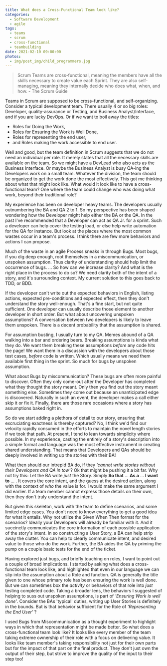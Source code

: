 ```yaml
---
title: What does a Cross-Functional Team look like?
categories:
  - Software Development
  - agile
tags:
  - teams
  - scrum
  - cross-functional
  - teambuilding
date: 2021-02-10 09:00:00
photos:
  - img/post_img/child_programmers.jpg
---
```


> Scrum Teams are cross-functional, meaning the members have all the skills necessary to create value each Sprint. They are also self-managing, meaning they internally decide who does what, when, and how. - The Scrum Guide

Teams in Scrum are supposed to be cross-functional, and self-organizing. Consider a typical development team. There usually 4 or so big roles: Developer, quality-assurance or Testing, and Business Analyst/Interface, and if you are lucky DevOps. Or if we want to boil away the titles:

- Roles for Doing the Work,
- Roles for Ensuring the Work is Well Done,
- Roles for representing the end user,
- and Roles making the work accessible to end user.

Well and good, but the team definition in Scrum suggests that we do not need an individual per role. It merely states that all the necessary skills are available on the team. So we might have a DevLead who also acts as the Business Interface. Or maybe the Business Analyst is busy QA-ing the Developers work on a small team. Whatever the division, the team should be organized to get the work done the most effectively. This got me thinking about what that might look like. What would it look like to have a cross-functional team? One where the team could change who was doing what work, beyond their traditional role?

My experience has been on developer heavy teams. The developers usually outnumbering the BA and QA 2 to 1. So my perspective has been shaped wondering how the Developer might help either the BA or the QA. In the past I've recommended that a Developer can act as QA Jr. for a sprint. Such a developer can help cover the testing load, or else help write automation for the QA for instance. But look at the places where the most common wastes occur in a team's process. I think there are few more behaviors and actions I can propose.

Much of the waste in an agile Process sneaks in through Bugs. Most bugs, if you dig deep enough, root themselves in a miscommunication, or unspoken assumption. Thus clarity of understanding should help limit the occurrence of bugs. ... So how can we increase clarity? And what is the right place in the process to do so? We need clarity both of the intent of a story, and it's surrounding context. My current solution to this goes back to TDD, or BDD.

If the developer can't write out the expected behaviors in English, listing actions, expected pre-conditions and expected effect, then they don't understand the story well-enough. That's a fine start, but not quite sufficient. One developer can usually describe those element to another developer in short order. But what about uncovering unspoken assumptions? A conversation between two developers is likely to leave them unspoken. There is a decent probability that the assumption is shared.

For assumption busting, I usually turn to my QA. Memes abound of a QA walking into a bar and ordering <null> beers. Breaking assumptions is kinda what they do. We want them breaking these assumptions _before_ any code hits the page! We want them in a discussion with the developers about those test cases, _before_ code is written. Which usually means we need them available first thing in the sprint. So much for bugs by unspoken assumption.

What about Bugs by miscommunication? These bugs are often more painful to discover. Often they only come-out after the Developer has completed what they thought the story meant. Only then you find out the story meant something else. Sometimes they come out because an unanticipated edge is discovered. Naturally in such an event, the developer makes a call either skip it or fix it. Finally, there are those rare occasions where a story has assumptions baked right in.

So do we start adding a plethora of detail to our story, ensuring that excruciating exactness is thereby captured? No, I think we'd find our velocity rapidly consumed in the efforts to maintain the novel length stories if we took that path. At present, I tend to lean towards simplicity where possible. In my experience, casting the entirely of a story's description into a simple format and language was the most effective instrument in creating shared understanding. That means that Developers and QAs should be deeply involved in writing up the stories with their BA!

What then should our intrepid BA do, if they _'cannot write stories without their Developers and QA in tow'_? Ok that might be pushing it a bit far. Why not try this: Let the BA write _just_ the Story. Simply **So that** ... **As a** ... **I want to** ... . It covers the core intent, and the guess at the desired action, along with the context of _who_ the value is for. I would make the same argument I did earlier. If a team member cannot express those details on their own, then they don't truly understand the intent.

But given this skeleton, work with the team to define scenarios, and some limited edge cases. You don't need to know everything to get a good idea for what it entails. Why not utilize the Given When Then format for the scenarios? Ideally your Developers will already be familiar with it. And it succinctly communicates the core information of each possible application of the story's intent. In so constructing a User Story, a BA can help strip away the clutter. You can help to clearly communicate intent, and desired value to those who do the work. Further, the BA aides the QA by priming the pump on a couple basic tests for the end of the ticket.

Having explored just bugs, and briefly touching on roles, I want to point out a couple of broad implications. I started by asking what does a cross-functional team look like, and highlighted that even in our language we can slip into the assumption about a Role and function. QA is generally the title given to one whose primary role has been ensuring the work is well done. But we can sometimes box the _activity_ or behaviors of that role into _just_ testing completed code. Taking a broader lens, the behaviors I suggested of helping to suss out unspoken assumptions, is part of _'Ensuring Work is well done'_. Consider the BAs 'typical' duties, writing up User Stories is definitely in the bounds. But is that behavior sufficient for the Role of _'Representing the End User'_ ?

I used Bugs from Miscommunication as a thought experiment to highlight ways in which that representation might be made better. So what does a cross-functional team look like? It looks like every member of the team taking extreme ownership of their role with a focus on delivering value. It looks like team member's taking responsibility not just for their own parts but for the impact of that part on the final product. They don't just own the output of their step, but strive to improve the quality of the input to their step too!
